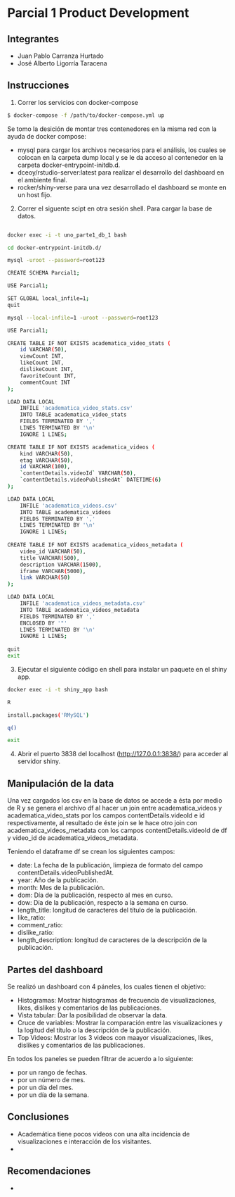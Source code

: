 Parcial 1 Product Development
=============================

Integrantes
-----------
- Juan Pablo Carranza Hurtado
- José Alberto Ligorría Taracena

Instrucciones
-------------

1. Correr los servicios con docker-compose

```sh
$ docker-compose -f /path/to/docker-compose.yml up
```

Se tomo la desición de montar tres contenedores en la misma red con la ayuda de docker compose:
- mysql 
	para cargar los archivos necesarios para el análisis, los cuales se colocan en la carpeta dump local y se le da acceso al contenedor en la carpeta docker-entrypoint-initdb.d.
- dceoy/rstudio-server:latest
	para realizar el desarrollo del dashboard en el ambiente final.
- rocker/shiny-verse
	para una vez desarrollado el dashboard se monte en un host fijo.


2. Correr el siguente scipt en otra sesión shell. Para cargar la base de datos.

```sh

docker exec -i -t uno_parte1_db_1 bash

cd docker-entrypoint-initdb.d/

mysql -uroot --password=root123

CREATE SCHEMA Parcial1;

USE Parcial1;

SET GLOBAL local_infile=1;
quit

mysql --local-infile=1 -uroot --password=root123

USE Parcial1;

CREATE TABLE IF NOT EXISTS academatica_video_stats (
	id VARCHAR(50),
	viewCount INT,
	likeCount INT,
	dislikeCount INT,
	favoriteCount INT,
	commentCount INT
);

LOAD DATA LOCAL
    INFILE 'academatica_video_stats.csv'
    INTO TABLE academatica_video_stats 
	FIELDS TERMINATED BY ','
	LINES TERMINATED BY '\n'
	IGNORE 1 LINES;

CREATE TABLE IF NOT EXISTS academatica_videos (
	kind VARCHAR(50),
	etag VARCHAR(50),
	id VARCHAR(100),
	`contentDetails.videoId` VARCHAR(50),
	`contentDetails.videoPublishedAt` DATETIME(6)
);

LOAD DATA LOCAL
    INFILE 'academatica_videos.csv'
    INTO TABLE academatica_videos 
	FIELDS TERMINATED BY ','
	LINES TERMINATED BY '\n'
	IGNORE 1 LINES;
	
CREATE TABLE IF NOT EXISTS academatica_videos_metadata (
	video_id VARCHAR(50),
	title VARCHAR(500),
	description VARCHAR(1500),
	iframe VARCHAR(5000),
	link VARCHAR(50)
);

LOAD DATA LOCAL
    INFILE 'academatica_videos_metadata.csv'
    INTO TABLE academatica_videos_metadata 
	FIELDS TERMINATED BY ','
	ENCLOSED BY '"'
	LINES TERMINATED BY '\n'
	IGNORE 1 LINES;	
	
quit
exit

```
3. Ejecutar el siguiente código en shell para instalar un paquete en el shiny app.

```sh
docker exec -i -t shiny_app bash

R

install.packages('RMySQL')

q()

exit
``` 
4. Abrir el puerto 3838 del localhost (http://127.0.0.1:3838/) para acceder al servidor shiny. 


Manipulación de la data
-----------------------

Una vez cargados los csv en la base de datos se accede a ésta por medio de R y se genera el archivo df al hacer un join entre academatica_videos y 
academatica_video_stats por los campos contentDetails.videoId e id respectivamente, al resultado de éste join se le hace otro join con academatica_videos_metadata con los campos
contentDetails.videoId de df y video_id de academatica_videos_metadata. 

Teniendo el dataframe df se crean los siguientes campos:
- date:	La fecha de la publicación, limpieza de formato del campo contentDetails.videoPublishedAt.
- year: Año de la publicación.
- month: Mes de la publicación.
- dom: Día de la publicación, respecto al mes en curso.
- dow: Día de la publicación, respecto a la semana en curso.
- length_title: longitud de caracteres del título de la publicación.
- like_ratio: 
- comment_ratio: 
- dislike_ratio:	
- length_description: longitud de caracteres de la descripción de la publicación.

Partes del dashboard
--------------------

Se realizó un dashboard con 4 páneles, los cuales tienen el objetivo:
- Histogramas:
	Mostrar histogramas de frecuencia de visualizaciones, likes, dislikes y comentarios de las publicaciones.
- Vista tabular:
	Dar la posibilidad de observar la data.
- Cruce de variables:
	Mostrar la comparación entre las visualizaciones y la logitud del título o la descripción de la publicación.
- Top Videos:
	Mostrar los 3 videos con maayor visualizaciones, likes, dislikes y comentarios de las publicaciones.
 
En todos los paneles se pueden filtrar de acuerdo a lo siguiente:
- por un rango de fechas.
- por un número de mes.
- por un día del mes.
- por un día de la semana.



Conclusiones
------------
- Academática tiene pocos videos con una alta incidencia de visualizaciones e interacción de los visitantes.
- 


Recomendaciones
---------------
- 

